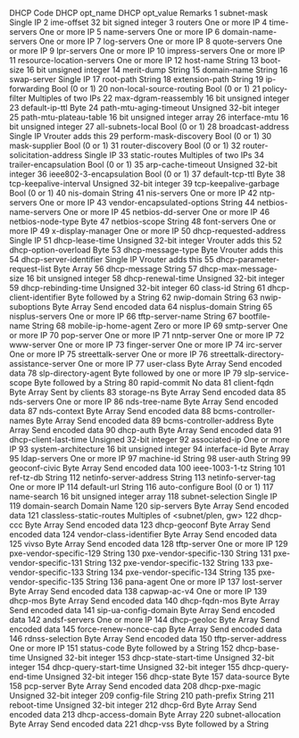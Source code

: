 > 
DHCP Code  DHCP opt_name                             DHCP opt_value                           Remarks
   1        subnet-mask                               Single IP
   2        ime-offset                                32 bit signed integer
   3        routers                                   One or more IP
   4        time-servers                              One or more IP
   5        name-servers                              One or more IP
   6        domain-name-servers                       One or more IP
   7        log-servers                               One or more IP
   8        quote-servers                             One or more IP
   9        lpr-servers                               One or more IP
  10        impress-servers                           One or more IP
  11        resource-location-servers                 One or more IP
  12        host-name                                 String
  13        boot-size                                 16 bit unsigned integer
  14        merit-dump                                String
  15        domain-name                               String
  16        swap-server                               Single IP
  17        root-path                                 String
  18        extension-path                            String
  19        ip-forwarding                             Bool (0 or 1)
  20        non-local-source-routing                  Bool (0 or 1)
  21        policy-filter                             Multiples of two IPs
  22        max-dgram-reassembly                      16 bit unsigned integer
  23        default-ip-ttl                            Byte
  24        path-mtu-aging-timeout                    Unsigned 32-bit integer
  25        path-mtu-plateau-table                    16 bit unsigned integer array
  26        interface-mtu                             16 bit unsigned integer
  27        all-subnets-local                         Bool (0 or 1)
  28        broadcast-address                         Single IP                          Vrouter adds this
  29        perform-mask-discovery                    Bool (0 or 1)
  30        mask-supplier                             Bool (0 or 1)
  31        router-discovery                          Bool (0 or 1)
  32        router-solicitation-address               Single IP
  33        static-routes                             Multiples of two IPs
  34        trailer-encapsulation                    Bool (0 or 1)
  35        arp-cache-timeout                         Unsigned 32-bit integer
  36        ieee802-3-encapsulation                   Bool (0 or 1)
  37        default-tcp-ttl                           Byte
  38        tcp-keepalive-interval                    Unsigned 32-bit integer
  39        tcp-keepalive-garbage                     Bool (0 or 1)
  40        nis-domain                                String
  41        nis-servers                               One or more IP
  42        ntp-servers                               One or more IP
  43        vendor-encapsulated-options               String
  44        netbios-name-servers                      One or more IP
  45        netbios-dd-server                         One or more IP
  46        netbios-node-type                         Byte
  47        netbios-scope                             String
  48        font-servers                              One or more IP
  49        x-display-manager                         One or more IP
  50        dhcp-requested-address                    Single IP
  51        dhcp-lease-time                           Unsigned 32-bit integer            Vrouter adds this
  52        dhcp-option-overload                      Byte
  53        dhcp-message-type                         Byte                               Vrouter adds this
  54        dhcp-server-identifier                    Single IP                          Vrouter adds this
  55        dhcp-parameter-request-list               Byte Array
  56        dhcp-message                              String
  57        dhcp-max-message-size                     16 bit unsigned integer
  58        dhcp-renewal-time                         Unsigned 32-bit integer
  59        dhcp-rebinding-time                       Unsigned 32-bit integer
  60        class-id                                  String
  61        dhcp-client-identifier                    Byte followed by a String
  62        nwip-domain                               String
  63        nwip-suboptions                           Byte Array                         Send encoded data
  64        nisplus-domain                            String
  65        nisplus-servers                           One or more IP
  66        tftp-server-name                          String
  67        bootfile-name                             String
  68        mobile-ip-home-agent                      Zero or more IP
  69        smtp-server                               One or more IP
  70        pop-server                                One or more IP
  71        nntp-server                               One or more IP
  72        www-server                                One or more IP
  73        finger-server                             One or more IP
  74        irc-server                                One or more IP
  75        streettalk-server                         One or more IP
  76        streettalk-directory-assistance-server    One or more IP
  77        user-class                                Byte Array                         Send encoded data
  78        slp-directory-agent                       Byte followed by one or more IP
  79        slp-service-scope                         Byte followed by a String
  80        rapid-commit                              No data
  81        client-fqdn                               Byte Array                         Sent by clients
  83        storage-ns                                Byte Array                         Send encoded data
  85        nds-servers                               One or more IP
  86        nds-tree-name                             Byte Array                         Send encoded data
  87        nds-context                               Byte Array                         Send encoded data
  88        bcms-controller-names                     Byte Array                         Send encoded data
  89        bcms-controller-address                   Byte Array                         Send encoded data
  90        dhcp-auth                                 Byte Array                         Send encoded data
  91        dhcp-client-last-time                     Unsigned 32-bit integer
  92        associated-ip                             One or more IP
  93        system-architecture                       16 bit unsigned integer
  94        interface-id                              Byte Array
  95        ldap-servers                              One or more IP
  97        machine-id                                String
  98        user-auth                                 String
  99        geoconf-civic                             Byte Array                         Send encoded data
 100        ieee-1003-1-tz                            String
 101        ref-tz-db                                 String
 112        netinfo-server-address                    String
 113        netinfo-server-tag                        One or more IP
 114        default-url                               String
 116        auto-configure                            Bool (0 or 1)
 117        name-search                               16 bit unsigned integer array
 118        subnet-selection                          Single IP
 119        domain-search                             Domain Name
 120        sip-servers                               Byte Array                         Send encoded data
 121        classless-static-routes                   Multiples of <subnet/plen, gw>
 122        dhcp-ccc                                  Byte Array                         Send encoded data
 123        dhcp-geoconf                              Byte Array                         Send encoded data
 124        vendor-class-identifier                   Byte Array                         Send encoded data
 125        vivso                                     Byte Array                         Send encoded data
 128        tftp-server                               One or more IP
 129        pxe-vendor-specific-129                   String
 130        pxe-vendor-specific-130                   String
 131        pxe-vendor-specific-131                   String
 132        pxe-vendor-specific-132                   String
 133        pxe-vendor-specific-133                   String
 134        pxe-vendor-specific-134                   String
 135        pxe-vendor-specific-135                   String
 136        pana-agent                                One or more IP
 137        lost-server                               Byte Array                         Send encoded data
 138        capwap-ac-v4                              One or more IP
 139        dhcp-mos                                  Byte Array                         Send encoded data
 140        dhcp-fqdn-mos                             Byte Array                         Send encoded data
 141        sip-ua-config-domain                      Byte Array                         Send encoded data
 142        andsf-servers                             One or more IP
 144        dhcp-geoloc                               Byte Array                         Send encoded data
 145        force-renew-nonce-cap                     Byte Array                         Send encoded data
 146        rdnss-selection                           Byte Array                         Send encoded data
 150        tftp-server-address                       One or more IP
 151        status-code                               Byte followed by a String
 152        dhcp-base-time                            Unsigned 32-bit integer
 153        dhcp-state-start-time                     Unsigned 32-bit integer
 154        dhcp-query-start-time                     Unsigned 32-bit integer
 155        dhcp-query-end-time                       Unsigned 32-bit integer
 156        dhcp-state                                Byte
 157        data-source                               Byte
 158        pcp-server                                Byte Array                         Send encoded data
 208        dhcp-pxe-magic                            Unsigned 32-bit integer
 209        config-file                               String
 210        path-prefix                               String
 211        reboot-time                               Unsigned 32-bit integer
 212        dhcp-6rd                                  Byte Array                         Send encoded data
 213        dhcp-access-domain                        Byte Array
 220        subnet-allocation                         Byte Array                         Send encoded data
 221        dhcp-vss                                  Byte followed by a String
> 